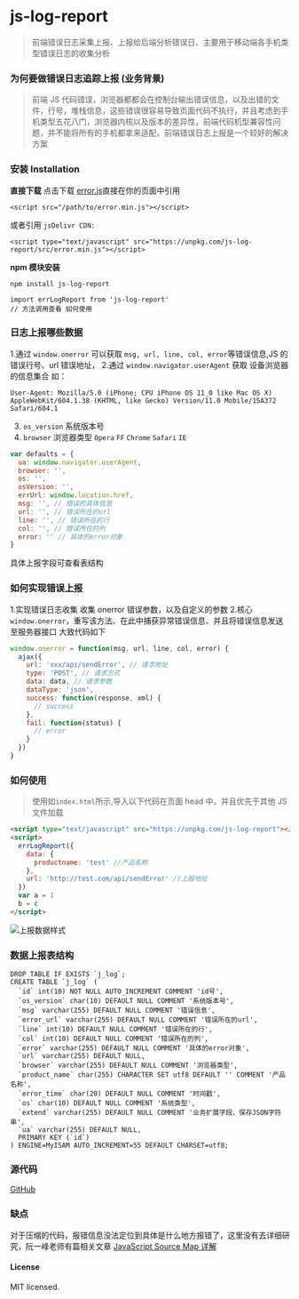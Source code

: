 # js-log-report

> 前端错误日志采集上报、上报给后端分析错误日、主要用于移动端各手机类型错误日志的收集分析

### 为何要做错误日志追踪上报 (业务背景)

> 前端 JS 代码错误，浏览器都都会在控制台输出错误信息，以及出错的文件，行号，堆栈信息，这些错误很容易导致页面代码不执行，并且考虑到手机类型五花八门，浏览器内核以及版本的差异性，前端代码机型兼容性问题，并不能将所有的手机都拿来适配，前端错误日志上报是一个较好的解决方案

### 安装 Installation

**直接下载**
点击下载 [error.js](https://github.com/ecitlm/js-log-report/blob/master/src/error.min.js)直接在你的页面中引用

```
<script src="/path/to/error.min.js"></script>
```

或者引用 `jsDelivr CDN:`

```
<script type="text/javascript" src="https://unpkg.com/js-log-report/src/error.min.js"></script>
```

**npm 模块安装**

```
npm install js-log-report
```

```
import errLogReport from 'js-log-report'
// 方法调用查看 如何使用

```

### 日志上报哪些数据

1.通过 `window.onerror` 可以获取 `msg, url, line, col, error`等错误信息,JS 的错误行号、url 错误地址， 2.通过 `window.navigator.userAgent` 获取 设备浏览器的信息集合
如：

```
User-Agent: Mozilla/5.0 (iPhone; CPU iPhone OS 11_0 like Mac OS X) AppleWebKit/604.1.38 (KHTML, like Gecko) Version/11.0 Mobile/15A372 Safari/604.1
```

3. `os_version` 系统版本号
4. `browser` 浏览器类型 `Opera` `FF` `Chrome` `Safari` `IE`

```javascript
var defaults = {
  ua: window.navigator.userAgent,
  browser: '',
  os: '',
  osVersion: '',
  errUrl: window.location.href,
  msg: '', // 错误的具体信息
  url: '', // 错误所在的url
  line: '', // 错误所在的行
  col: '', // 错误所在的列
  error: '' // 具体的error对象
}
```

具体上报字段可查看表结构

### 如何实现错误上报

1.实现错误日志收集 收集 onerror 错误参数，以及自定义的参数 2.核心`window.onerror`，重写该方法、在此中捕获异常错误信息、并且将错误信息发送至服务器接口
大致代码如下

```javascript
window.onerror = function(msg, url, line, col, error) {
  ajax({
    url: 'xxx/api/sendError', // 请求地址
    type: 'POST', // 请求方式
    data: data, // 请求参数
    dataType: 'json',
    success: function(response, xml) {
      // success
    },
    fail: function(status) {
      // error
    }
  })
}
```

### 如何使用

> 使用如`index.html`所示,导入以下代码在页面 head 中，并且优先于其他 JS 文件加载

```html
<script type="text/javascript" src="https://unpkg.com/js-log-report"></script>
<script>
  errLogReport({
    data: {
      productname: 'test' //产品名称
    },
    url: 'http://test.com/api/sendError' //上报地址
  })
  var a = 1
  b = c
</script>
```

![上报数据样式](http://wx4.sinaimg.cn/mw690/0060lm7Tly1ftn2k22h1cj30ko062dg8.jpg)

### 数据上报表结构

```mysql
DROP TABLE IF EXISTS `j_log`;
CREATE TABLE `j_log` (
  `id` int(10) NOT NULL AUTO_INCREMENT COMMENT 'id号',
  `os_version` char(10) DEFAULT NULL COMMENT '系统版本号',
  `msg` varchar(255) DEFAULT NULL COMMENT '错误信息',
  `error_url` varchar(255) DEFAULT NULL COMMENT '错误所在的url',
  `line` int(10) DEFAULT NULL COMMENT '错误所在的行',
  `col` int(10) DEFAULT NULL COMMENT '错误所在的列',
  `error` varchar(255) DEFAULT NULL COMMENT '具体的error对象',
  `url` varchar(255) DEFAULT NULL,
  `browser` varchar(255) DEFAULT NULL COMMENT '浏览器类型',
  `product_name` char(255) CHARACTER SET utf8 DEFAULT '' COMMENT '产品名称',
  `error_time` char(20) DEFAULT NULL COMMENT '时间戳',
  `os` char(10) DEFAULT NULL COMMENT '系统类型',
  `extend` varchar(255) DEFAULT NULL COMMENT '业务扩展字段、保存JSON字符串',
  `ua` varchar(255) DEFAULT NULL,
  PRIMARY KEY (`id`)
) ENGINE=MyISAM AUTO_INCREMENT=55 DEFAULT CHARSET=utf8;

```

### 源代码

[GitHub](https://github.com/ecitlm/js-log-report)

### 缺点

对于压缩的代码，报错信息没法定位到具体是什么地方报错了，这里没有去详细研究，阮一峰老师有篇相关文章
[JavaScript Source Map 详解](http://www.ruanyifeng.com/blog/2013/01/javascript_source_map.html)

#### License

MIT licensed.
